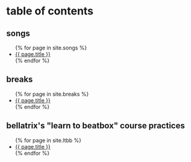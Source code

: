 
# table of contents

## songs

<ul>
  {% for page in site.songs %}
  <li>
    <a href="{{ page.url }}">
    {{ page.title }}
    </a>
  </li>
  {% endfor %}
</ul>


## breaks

<ul>
  {% for page in site.breaks %}
  <li>
    <a href="{{ page.url }}">
    {{ page.title }}
    </a>
  </li>
  {% endfor %}
</ul>


## bellatrix's "learn to beatbox" course practices

<ul>
  {% for page in site.ltbb %}
  <li>
    <a href="{{ page.url }}">
    {{ page.title }}
    </a>
  </li>
  {% endfor %}
</ul>

